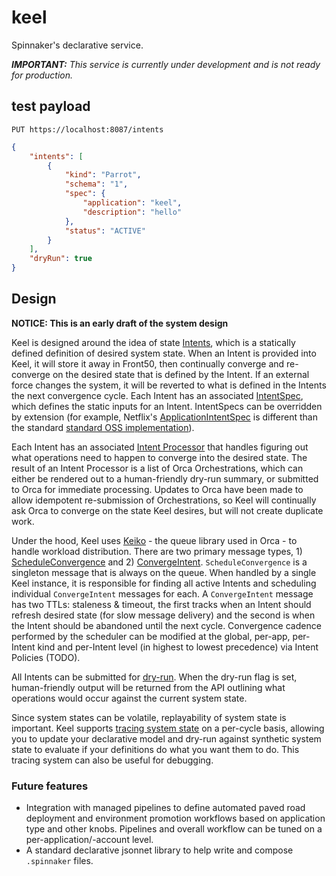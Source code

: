 # keel

Spinnaker's declarative service.

_**IMPORTANT:** This service is currently under development and is not ready for production._

## test payload

`PUT https://localhost:8087/intents`

```json
{
	"intents": [
		{
			"kind": "Parrot",
			"schema": "1",
			"spec": {
				"application": "keel",
				"description": "hello"
			},
			"status": "ACTIVE"
		}
	],
	"dryRun": true
}
```

## Design

**NOTICE: This is an early draft of the system design**

Keel is designed around the idea of state [Intents][1], which is a statically defined
definition of desired system state. When an Intent is provided into Keel, it will store
it away in Front50, then continually converge and re-converge on the desired state that
is defined by the Intent. If an external force changes the system, it will be reverted
to what is defined in the Intents the next convergence cycle. Each Intent has an associated
[IntentSpec][8], which defines the static inputs for an Intent. IntentSpecs can be
overridden by extension (for example, Netflix's [ApplicationIntentSpec][9] is different 
than the standard [standard OSS implementation][10]).

Each Intent has an associated [Intent Processor][2] that handles figuring out what
operations need to happen to converge into the desired state. The result of an
Intent Processor is a list of Orca Orchestrations, which can either be rendered out to
a human-friendly dry-run summary, or submitted to Orca for immediate processing. Updates
to Orca have been made to allow idempotent re-submission of Orchestrations, so Keel will
continually ask Orca to converge on the state Keel desires, but will not create duplicate
work.

Under the hood, Keel uses [Keiko][3] - the queue library used in Orca - to handle workload
distribution. There are two primary message types, 1) [ScheduleConvergence][4] and 2) 
[ConvergeIntent][5]. `ScheduleConvergence` is a singleton message that is always on the
queue. When handled by a single Keel instance, it is responsible for finding all active
Intents and scheduling individual `ConvergeIntent` messages for each. A `ConvergeIntent`
message has two TTLs: staleness & timeout, the first tracks when an Intent should refresh
desired state (for slow message delivery) and the second is when the Intent should be 
abandoned until the next cycle. Convergence cadence performed by the scheduler can be 
modified at the global, per-app, per-Intent kind and per-Intent level (in highest to 
lowest precedence) via Intent Policies (TODO).

All Intents can be submitted for [dry-run][6]. When the dry-run flag is set, human-friendly
output will be returned from the API outlining what operations would occur against the 
current system state.

Since system states can be volatile, replayability of system state is important. Keel
supports [tracing system state][7] on a per-cycle basis, allowing you to update your 
declarative model and dry-run against synthetic system state to evaluate if your 
definitions do what you want them to do. This tracing system can also be useful for 
debugging. 

### Future features

* Integration with managed pipelines to define automated paved road deployment and 
environment promotion workflows based on application type and other knobs. Pipelines and
overall workflow can be tuned on a per-application/-account level.
* A standard declarative jsonnet library to help write and compose `.spinnaker` files.

[1]: https://github.com/spinnaker/keel/blob/master/keel-core/src/main/kotlin/com/netflix/spinnaker/keel/Intent.kt
[2]: https://github.com/spinnaker/keel/blob/master/keel-core/src/main/kotlin/com/netflix/spinnaker/keel/IntentProcessor.kt
[3]: https://github.com/spinnaker/keiko
[4]: https://github.com/spinnaker/keel/blob/master/keel-scheduler/src/main/kotlin/com/netflix/spinnaker/keel/scheduler/handler/ScheduleConvergeHandler.kt
[5]: https://github.com/spinnaker/keel/blob/master/keel-scheduler/src/main/kotlin/com/netflix/spinnaker/keel/scheduler/handler/ConvergeIntentHandler.kt
[6]: https://github.com/spinnaker/keel/blob/master/keel-core/src/main/kotlin/com/netflix/spinnaker/keel/dryrun/DryRunIntentLauncher.kt
[7]: https://github.com/spinnaker/keel/blob/master/keel-core/src/main/kotlin/com/netflix/spinnaker/keel/tracing/TraceRepository.kt
[8]: https://github.com/spinnaker/keel/blob/master/keel-core/src/main/kotlin/com/netflix/spinnaker/keel/IntentSpec.kt
[9]: https://github.com/spinnaker/keel/blob/master/keel-intents/src/main/kotlin/com/netflix/spinnaker/keel/intents/ApplicationIntent.kt#L162
[10]: https://github.com/spinnaker/keel/blob/master/keel-intents/src/main/kotlin/com/netflix/spinnaker/keel/intents/ApplicationIntent.kt#L134

